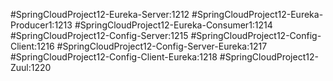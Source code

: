 #SpringCloudProject12-Eureka-Server:1212
#SpringCloudProject12-Eureka-Producer1:1213
#SpringCloudProject12-Eureka-Consumer1:1214
#SpringCloudProject12-Config-Server:1215
#SpringCloudProject12-Config-Client:1216
#SpringCloudProject12-Config-Server-Eureka:1217
#SpringCloudProject12-Config-Client-Eureka:1218
#SpringCloudProject12-Zuul:1220